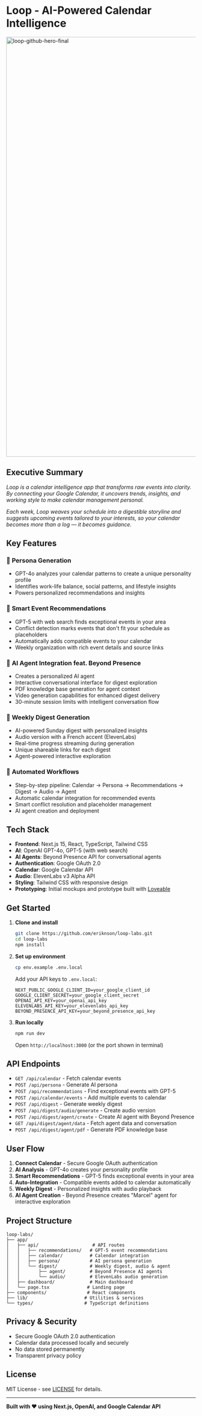 # Loop - AI-Powered Calendar Intelligence

<img width="1978" height="1113" alt="loop-github-hero-final" src="https://github.com/user-attachments/assets/b4508e72-4ac3-4549-8e0d-ddb123865ccc" />

## Executive Summary
_Loop is a calendar intelligence app that transforms raw events into clarity. By connecting your Google Calendar, it uncovers trends, insights, and working style to make calendar management personal._

_Each week, Loop weaves your schedule into a digestible storyline and suggests upcoming events tailored to your interests, so your calendar becomes more than a log — it becomes guidance._

## Key Features

### 🧠 **Persona Generation**
- GPT-4o analyzes your calendar patterns to create a unique personality profile
- Identifies work-life balance, social patterns, and lifestyle insights
- Powers personalized recommendations and insights

### 📅 **Smart Event Recommendations**
- GPT-5 with web search finds exceptional events in your area
- Conflict detection marks events that don't fit your schedule as placeholders
- Automatically adds compatible events to your calendar
- Weekly organization with rich event details and source links

### 🤖 **AI Agent Integration feat. Beyond Presence**
- Creates a personalized AI agent
- Interactive conversational interface for digest exploration
- PDF knowledge base generation for agent context
- Video generation capabilities for enhanced digest delivery
- 30-minute session limits with intelligent conversation flow

### 🎯 **Weekly Digest Generation**
- AI-powered Sunday digest with personalized insights
- Audio version with a French accent (ElevenLabs)
- Real-time progress streaming during generation
- Unique shareable links for each digest
- Agent-powered interactive exploration

### 🔄 **Automated Workflows**
- Step-by-step pipeline: Calendar → Persona → Recommendations → Digest → Audio → Agent
- Automatic calendar integration for recommended events
- Smart conflict resolution and placeholder management
- AI agent creation and deployment

## Tech Stack

- **Frontend**: Next.js 15, React, TypeScript, Tailwind CSS
- **AI**: OpenAI GPT-4o, GPT-5 (with web search)
- **AI Agents**: Beyond Presence API for conversational agents
- **Authentication**: Google OAuth 2.0
- **Calendar**: Google Calendar API
- **Audio**: ElevenLabs v3 Alpha API
- **Styling**: Tailwind CSS with responsive design
- **Prototyping**: Initial mockups and prototype built with [Loveable](https://loveable.dev)

## Get Started

1. **Clone and install**
   ```bash
   git clone https://github.com/eriknson/loop-labs.git
   cd loop-labs
   npm install
   ```

2. **Set up environment**
   ```bash
   cp env.example .env.local
   ```
   
   Add your API keys to `.env.local`:
   ```env
   NEXT_PUBLIC_GOOGLE_CLIENT_ID=your_google_client_id
   GOOGLE_CLIENT_SECRET=your_google_client_secret
   OPENAI_API_KEY=your_openai_api_key
   ELEVENLABS_API_KEY=your_elevenlabs_api_key
   BEYOND_PRESENCE_API_KEY=your_beyond_presence_api_key
   ```

3. **Run locally**
   ```bash
   npm run dev
   ```
   
   Open `http://localhost:3000` (or the port shown in terminal)

## API Endpoints

- `GET /api/calendar` - Fetch calendar events
- `POST /api/persona` - Generate AI persona
- `POST /api/recommendations` - Find exceptional events with GPT-5
- `POST /api/calendar/events` - Add multiple events to calendar
- `POST /api/digest` - Generate weekly digest
- `POST /api/digest/audio/generate` - Create audio version
- `POST /api/digest/agent/create` - Create AI agent with Beyond Presence
- `GET /api/digest/agent/data` - Fetch agent data and conversation
- `POST /api/digest/agent/pdf` - Generate PDF knowledge base

## User Flow

1. **Connect Calendar** - Secure Google OAuth authentication
2. **AI Analysis** - GPT-4o creates your personality profile
3. **Smart Recommendations** - GPT-5 finds exceptional events in your area
4. **Auto-Integration** - Compatible events added to calendar automatically
5. **Weekly Digest** - Personalized insights with audio playback
6. **AI Agent Creation** - Beyond Presence creates "Marcel" agent for interactive exploration

## Project Structure

```
loop-labs/
├── app/
│   ├── api/                    # API routes
│   │   ├── recommendations/   # GPT-5 event recommendations
│   │   ├── calendar/          # Calendar integration
│   │   ├── persona/           # AI persona generation
│   │   └── digest/            # Weekly digest, audio & agent
│   │       ├── agent/         # Beyond Presence AI agents
│   │       └── audio/         # ElevenLabs audio generation
│   ├── dashboard/             # Main dashboard
│   └── page.tsx              # Landing page
├── components/               # React components
├── lib/                     # Utilities & services
└── types/                   # TypeScript definitions
```

## Privacy & Security

- Secure Google OAuth 2.0 authentication
- Calendar data processed locally and securely
- No data stored permanently
- Transparent privacy policy

## License

MIT License - see [LICENSE](LICENSE) for details.

---

**Built with ❤️ using Next.js, OpenAI, and Google Calendar API**
